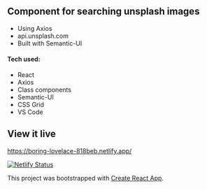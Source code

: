 ## Component for searching unsplash images

* Using Axios
* api.unsplash.com
* Built with Semantic-UI


#### Tech used: 
- React
- Axios
- Class components
- Semantic-UI
- CSS Grid
- VS Code


## View it live
https://boring-lovelace-818beb.netlify.app/

[![Netlify Status](https://api.netlify.com/api/v1/badges/33b5be52-9217-4090-a88a-1fed94ce2a67/deploy-status)](https://app.netlify.com/sites/boring-lovelace-818beb/deploys)





This project was bootstrapped with [Create React App](https://github.com/facebook/create-react-app).
